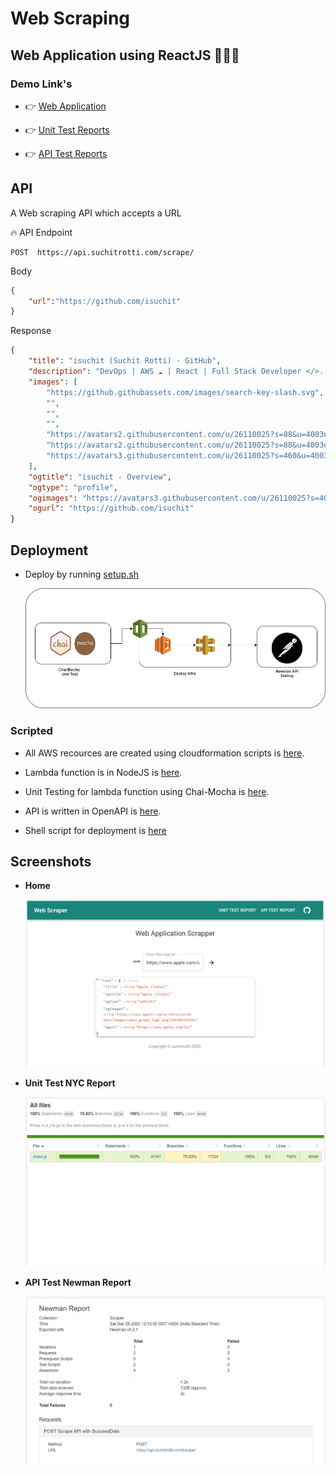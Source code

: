 # Web Scraping


## Web Application using ReactJS 🚀🚀🚀

### Demo Link's

- 👉 [Web Application](https://heuristic-lamport-d15a29.netlify.app/)

- 👉 [Unit Test Reports](https://heuristic-lamport-d15a29.netlify.app/lcov-report/index.html)

- 👉 [API Test Reports](https://heuristic-lamport-d15a29.netlify.app/api-report.html)


## API

A Web scraping API which accepts a URL

🔥 API Endpoint  
```https
POST  https://api.suchitrotti.com/scrape/
```
Body

```json
{
    "url":"https://github.com/isuchit"
}
```

Response

```json
{
    "title": "isuchit (Suchit Rotti) · GitHub",
    "description": "DevOps | AWS ☁ | React | Full Stack Developer </>. isuchit has 17 repositories available. Follow their code on GitHub.",
    "images": [
        "https://github.githubassets.com/images/search-key-slash.svg",
        "",
        "",
        "",
        "https://avatars2.githubusercontent.com/u/26110025?s=88&u=4003ef1272faa04b985f4a4890e4f1b3bfb325aa&v=4",
        "https://avatars2.githubusercontent.com/u/26110025?s=88&u=4003ef1272faa04b985f4a4890e4f1b3bfb325aa&v=4",
        "https://avatars3.githubusercontent.com/u/26110025?s=460&u=4003ef1272faa04b985f4a4890e4f1b3bfb325aa&v=4"
    ],
    "ogtitle": "isuchit - Overview",
    "ogtype": "profile",
    "ogimages": "https://avatars3.githubusercontent.com/u/26110025?s=400&u=4003ef1272faa04b985f4a4890e4f1b3bfb325aa&v=4",
    "ogurl": "https://github.com/isuchit"
}
```


## Deployment 

- Deploy by running [setup.sh](/setup.sh)

    ![CI/CD](/screenshots/CI-CD.png)

### Scripted
- All AWS recources are created using cloudformation scripts is [here](/cloudformation/index.yaml).

- Lambda function is in NodeJS is [here](functions/scrape-metadata/index.js).

- Unit Testing for lambda function using Chai-Mocha is [here](functions/scrape-metadata/test/index.test.js).

- API is written in OpenAPI is [here](api/openapi.yml).

- Shell script for deployment is [here](tilities/deploy-infra.sh)


## Screenshots

- **Home**

  ![Home](/screenshots/Home.png)
  
- **Unit Test NYC Report**

  ![NYC](/screenshots/NYC.png)
  
- **API Test Newman Report**

  ![API](/screenshots/API.png)